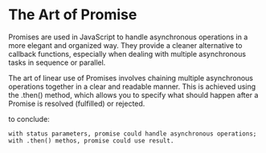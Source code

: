 # The Art of Promise
Promises are used in JavaScript to handle asynchronous operations in a more elegant and organized way. They provide a cleaner alternative to callback functions, especially when dealing with multiple asynchronous tasks in sequence or parallel.

The art of linear use of Promises involves chaining multiple asynchronous operations together in a clear and readable manner. This is achieved using the .then() method, which allows you to specify what should happen after a Promise is resolved (fulfilled) or rejected.

to conclude: 
```
with status parameters, promise could handle asynchronous operations; 
with .then() methos, promise could use result.
```